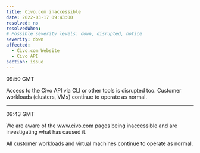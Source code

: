 ```yaml
---
title: Civo.com inaccessible
date: 2022-03-17 09:43:00
resolved: no
resolvedWhen:
# Possible severity levels: down, disrupted, notice
severity: down
affected:
  - Civo.com Website
  - Civo API
section: issue
---
```


09:50 GMT

Access to the Civo API via CLI or other tools is disrupted too. Customer workloads (clusters, VMs) continue to operate as normal.

---

09:43 GMT

We are aware of the www.civo.com pages being inaccessible and are investigating what has caused it.

All customer workloads and virtual machines continue to operate as normal. 
